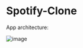# Spotify-Clone

App architecture:

![image](https://github.com/bhanujoshi30/Spotify-Clone/assets/120588983/9c3ff23c-0dec-434c-9a66-bae1b8a9ffcd)
